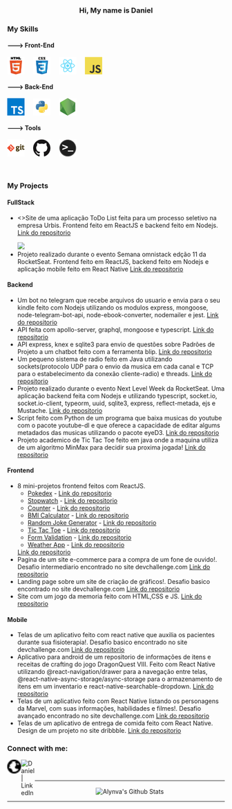 <h3 align="center">
Hi, My name is Daniel 
</h3>

### My Skills

#### ---> Front-End
<div style="display:flex;gap:20px">
<img align="left" alt="HTML" width="40px" src="https://raw.githubusercontent.com/github/explore/80688e429a7d4ef2fca1e82350fe8e3517d3494d/topics/html/html.png" />
<img align="left" alt="CSS" width="40px" src="https://raw.githubusercontent.com/github/explore/80688e429a7d4ef2fca1e82350fe8e3517d3494d/topics/css/css.png" />
<img align="left" alt="React" width="40px" src="https://raw.githubusercontent.com/github/explore/80688e429a7d4ef2fca1e82350fe8e3517d3494d/topics/react/react.png" />
<img align="left" alt="JavaScript" width="40px" src="https://raw.githubusercontent.com/github/explore/80688e429a7d4ef2fca1e82350fe8e3517d3494d/topics/javascript/javascript.png" />
<br/>
</div>

#### ---> Back-End
<div style="display:flex;gap:20px">
    <img align="left" alt="Typescript" width="40px" src="https://raw.githubusercontent.com/github/explore/80688e429a7d4ef2fca1e82350fe8e3517d3494d/topics/typescript/typescript.png" />
    <img align="left" alt="Python" width="40px" src="https://raw.githubusercontent.com/github/explore/80688e429a7d4ef2fca1e82350fe8e3517d3494d/topics/python/python.png" />
    <img align="left" alt="Node JS" width="40px" src="https://raw.githubusercontent.com/github/explore/80688e429a7d4ef2fca1e82350fe8e3517d3494d/topics/nodejs/nodejs.png" />
    <br/>
</div>

#### ---> Tools
<div style="display:flex;gap:20px">
    <img align="left" alt="React" width="40px" src="https://raw.githubusercontent.com/github/explore/80688e429a7d4ef2fca1e82350fe8e3517d3494d/topics/git/git.png" />
    <img align="left" alt="GitHub" width="40px" src="https://raw.githubusercontent.com/github/explore/78df643247d429f6cc873026c0622819ad797942/topics/github/github.png" />
    <img align="left" alt="Terminal" width="40px" src="https://raw.githubusercontent.com/github/explore/80688e429a7d4ef2fca1e82350fe8e3517d3494d/topics/terminal/terminal.png" />
</div>

<br/>
<br/>

### My Projects

#### FullStack

<ul>
    <li><>Site de uma aplicação ToDo List feita para um processo seletivo na empresa Urbis. Frontend feito em ReactJS e backend feito em Nodejs.
    <a href="https://github.com/danielnoliveira/UrbisToDoWebApp">Link do repositorio</a></p>
    <img src="https://media.giphy.com/media/OW3sqfKOtz7WPmtILS/giphy.gif"/>
    </li>
    <li>Projeto realizado durante o evento Semana omnistack edção 11 da RocketSeat. Frontend feito em ReactJS, backend feito em Nodejs e aplicação mobile feito em React Native 
    <a href="https://github.com/danielnoliveira/semanaomnistack11">Link do repositorio</a>
    </li>
</ul>

#### Backend

<ul>
    <li>Um bot no telegram que recebe arquivos do usuario e envia para o seu kindle feito com Nodejs utilizando os modulos express, mongoose, node-telegram-bot-api, node-ebook-converter, nodemailer e jest.
    <a href="https://github.com/danielnoliveira/TelegramBotKindle">Link do repositorio</a>
    </li>
    <li>API feita com apollo-server, graphql, mongoose e typescript.
    <a href="https://github.com/danielnoliveira/ApolloBackendPokemonTypescript">Link do repositorio</a>
    </li>
    <li>API express, knex e sqlite3 para envio de questões sobre Padrões de Projeto a um chatbot feito com a ferramenta blip.
    <a href="https://github.com/danielnoliveira/QuizBackend">Link do repositorio</a>
    </li>
    <li>Um pequeno sistema de radio feito em Java utilizando sockets(protocolo UDP para o envio da musica em cada canal e TCP para o estabelecimento da conexão cliente-radio) e threads.
    <a href="https://github.com/danielnoliveira/QuizBackend">Link do repositorio</a>
    </li>
     <li>Projeto realizado durante o evento Next Level Week da RocketSeat. Uma aplicação backend feita com Nodejs e utilizando typescript, socket.io, socket.io-client, typeorm, uuid, sqlite3, express, reflect-metada, ejs e Mustache.
    <a href="https://github.com/danielnoliveira/NLW05backend">Link do repositorio</a>
    </li>
     <li>Script feito com Python de um programa que baixa musicas do youtube com o pacote youtube-dl e que oferece a capacidade de editar algums metadados das musicas utilizando o pacote eyeD3.
    <a href="https://github.com/danielnoliveira/m_download-editorTags_youtube">Link do repositorio</a>
    </li>
    <li>Projeto academico de Tic Tac Toe feito em java onde a maquina utiliza de um algoritmo MinMax para decidir sua proxima jogada!
    <a href="https://github.com/danielnoliveira/TicTacToeWithMinimax">Link do repositorio</a>
    </li>
</ul>

#### Frontend

<ul>
    <li>
    8 mini-projetos frontend feitos com ReactJS.
    <ul>
        <li><a title="Site" href="https://sleepy-pare-d66515.netlify.app/">Pokedex</a> - <a href="https://github.com/danielnoliveira/Pokedex">Link do repositorio</a></li>
         <li><a title="Site" href="https://happy-clarke-cccb14.netlify.app">Stopwatch</a> - <a href="https://github.com/danielnoliveira/Eight-ReactJS-Projects-Begginers/tree/master/stopwatch">Link do repositorio</a></li>
          <li><a title="Site" href="https://cocky-engelbart-fdd1d0.netlify.app">Counter</a> - <a href="https://github.com/danielnoliveira/Eight-ReactJS-Projects-Begginers/tree/master/counter">Link do repositorio</a></li>
           <li><a title="Site" href="https://laughing-thompson-e0dc06.netlify.app">BMI Calculator</a> - <a href="https://github.com/danielnoliveira/Eight-ReactJS-Projects-Begginers/tree/master/bmicalculator">Link do repositorio</a></li>
            <li><a title="Site" href="https://eloquent-payne-c452df.netlify.app/">Random Joke Generator</a> - <a href="https://github.com/danielnoliveira/Eight-ReactJS-Projects-Begginers/tree/master/randomjokegenerator">Link do repositorio</a></li>
             <li><a title="Site" href="https://angry-payne-3a644e.netlify.app">Tic Tac Toe</a> - <a href="https://github.com/danielnoliveira/Eight-ReactJS-Projects-Begginers/tree/master/tictactoe">Link do repositorio</a></li>
              <li><a title="Site" href="https://nervous-villani-5cc731.netlify.app/">Form Validation</a> - <a href="https://github.com/danielnoliveira/Eight-ReactJS-Projects-Begginers/tree/master/formvalidation">Link do repositorio</a></li>
             <li><a title="Site" href="https://thirsty-yalow-e9d8c1.netlify.app">Weather App</a> - <a href="https://github.com/danielnoliveira/Eight-ReactJS-Projects-Begginers/tree/master/weatherapp">Link do repositorio</a></li>
    </ul>
    <a href="https://github.com/danielnoliveira/Eight-ReactJS-Projects-Begginers">Link do repositorio</a>
    </li>
    <li>Pagina de um site e-commerce para a compra de um fone de ouvido!. Desafio intermediario encontrado no site devchallenge.com
    <a href="https://github.com/danielnoliveira/FoneLandingPage">Link do repositorio</a>
    </li>
    <li>Landing page sobre um site de criação de gráficos!. Desafio basico encontrado no site devchallenge.com
    <a href="https://github.com/danielnoliveira/AmazingGraph">Link do repositorio</a>
    </li>
    <li>Site com um jogo da memoria feito com HTML,CSS e JS.
    <a href="https://github.com/danielnoliveira/MemoryCardGame">Link do repositorio</a>
    </li>
</ul>



#### Mobile

<ul>
    <li>Telas de um aplicativo feito com react native que auxilia os pacientes durante sua fisioterapia!. Desafio basico encontrado no site devchallenge.com
    <a href="https://github.com/danielnoliveira/FisioTheApp">Link do repositorio</a>
    </li>
    <li>
    Aplicativo para android de um repositorio de informações de itens e receitas de crafting do jogo DragonQuest VIII. Feito com React Native utilizando @react-navigation/drawer para a navegação entre telas,
@react-native-async-storage/async-storage para o armazenamento de itens em um inventario e 
react-native-searchable-dropdown.
    <a href="https://github.com/danielnoliveira/DragonQuestVIII-RecipesApp">Link do repositorio</a>
    </li>
    <li>Telas de um aplicativo feito com React Native listando os personagens da Marvel, com suas informações, habilidades e filmes!. Desafio avançado encontrado no site devchallenge.com
    <a href="https://github.com/danielnoliveira/Marvel-Heroes">Link do repositorio</a>
    </li>
    <li>Telas de um aplicativo de entrega de comida feito com React Native. Design de um projeto no site dribbble.
    <a href="https://github.com/danielnoliveira/SimplesDeliveryApp">Link do repositorio</a>
    </li>
</ul>

### Connect with me:

<p>

[<img align="left" alt="danielnoliveira.github.io" width="32px"  src="https://raw.githubusercontent.com/iconic/open-iconic/master/svg/globe.svg" />][website]

[<img align="left" alt="Daniel | LinkedIn" width="32px" src="https://cdn.jsdelivr.net/npm/simple-icons@v3/icons/linkedin.svg" />][linkedin]


</p>

<br/>
<br/>

---

<p align="center">
    <img align="center" alt="Alynva's Github Stats" src="https://github-readme-stats.vercel.app/api?username=danielnoliveira&show_icons=true&hide_border=true&count_private=true" />
</p>

---

[website]: https://danielnoliveira.github.io
[linkedin]: https://www.linkedin.com/in/daniel-nogueira-de-oliveira-23860a12b/
